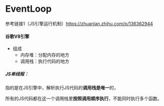 # EventLoop

参考链接1（JS引擎运行机制）https://zhuanlan.zhihu.com/p/136362944



#### 谷歌V8引擎

- 组成
  - 内存堆：分配内存的地方
  - 调用栈：执行代码的地方



##### JS单线程：

指的是在JS引擎中，解析执行JS代码的**调用栈是唯一**的，

所有的JS代码都在这一个调用栈里**按照调用顺序执行**，不能同时执行多个函数。